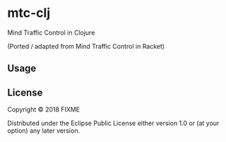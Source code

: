 # mtc-clj

Mind Traffic Control in Clojure  

(Ported / adapted from Mind Traffic Control in Racket)

## Usage



## License

Copyright © 2018 FIXME

Distributed under the Eclipse Public License either version 1.0 or (at
your option) any later version.
